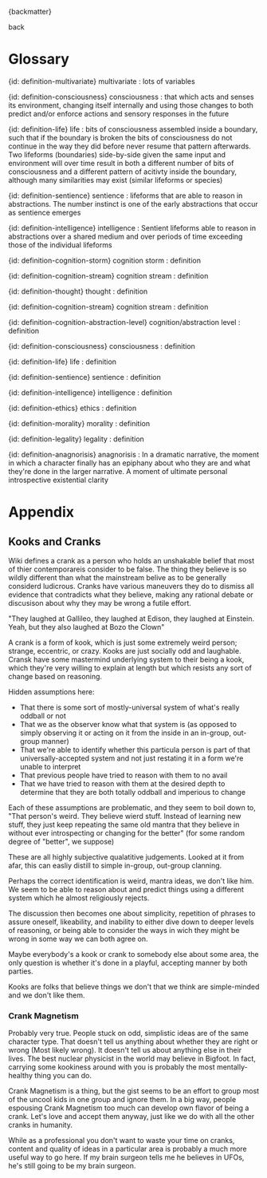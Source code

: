 {backmatter}

back

# Glossary

{id: definition-multivariate}
multivariate
: lots of variables

{id: definition-consciousness}
consciousness
: that which acts and senses its environment, changing itself internally and using those changes to both predict and/or enforce actions and sensory responses in the future


{id: definition-life}
life
: bits of consciousness assembled inside a boundary, such that if the boundary is broken the bits of consciousness do not continue in the way they did before never resume that pattern afterwards. Two lifeforms (boundaries) side-by-side given the same input and environment will over time result in both a different number of bits of consciousness and a different pattern of acitivty inside the boundary, although many similarities may exist (similar lifeforms or species)


{id: definition-sentience}
sentience
: lifeforms that are able to reason in abstractions. The number instinct is one of the early abstractions that occur as sentience emerges

{id: definition-intelligence}
intelligence
: Sentient lifeforms able to reason in abstractions over a shared medium and over periods of time exceeding those of the individual lifeforms

{id: definition-cognition-storm}
cognition storm
: definition

{id: definition-cognition-stream}
cognition stream
: definition

{id: definition-thought}
thought
: definition

{id: definition-cognition-stream}
cognition stream
: definition

{id: definition-cognition-abstraction-level}
cognition/abstraction level
: definition

{id: definition-consciousness}
consciousness
: definition

{id: definition-life}
life
: definition

{id: definition-sentience}
sentience
: definition

{id: definition-intelligence}
intelligence
: definition

{id: definition-ethics}
ethics
: definition

{id: definition-morality}
morality
: definition

{id: definition-legality}
legality
: definition

{id: definition-anagnorisis}
anagnorisis
: In a dramatic narrative, the moment in which a character finally has an epiphany about who they are and what they're done in the larger narrative. A moment of ultimate personal introspective existential clarity


# Appendix

## Kooks and Cranks

Wiki defines a crank as a person who holds an unshakable belief that most of thier contemporareis consider to be false. The thing they believe is so wildly different than what the mainstream belive as to be generally considerd ludicrous. Cranks have various maneuvers they do to dismiss all evidence that contradicts what they believe, making any rational debate or discusison about why they may be wrong a futile effort.

"They laughed at Gallileo, they laughed at Edison, they laughed at Einstein. Yeah, but they also laughed at Bozo the Clown"

A crank is a form of kook, which is just some extremely weird person; strange, eccentric, or crazy. Kooks are just socially odd and laughable. Cransk have some mastermind underlying system to their being a kook, which they're very willing to explain at length but which resists any sort of change based on reasoning.

Hidden assumptions here:

- That there is some sort of mostly-universal system of what's really oddball or not
- That we as the observer know what that system is (as opposed to simply observing it or acting on it from the inside in an in-group, out-group manner)
- That we're able to identify whether this particula person is part of that universally-accepted system and not just restating it in a form we're unable to interpret
- That previous people have tried to reason with them to no avail
- That we have tried to reason with them at the desired depth to determine that they are both totally oddball and imperious to change

Each of these assumptions are problematic, and they seem to boil down to, "That person's weird. They believe wierd stuff. Instead of learning new stuff, they just keep repeating the same old mantra that they believe in without ever introspecting or changing for the better" (for some random degree of "better", we suppose)

These are all highly subjective qualatitive judgements. Looked at it from afar, this can easliy distill to simple in-group, out-group clanning.

Perhaps the correct identification is weird, mantra ideas, we don't like him. We seem to be able to reason about and predict things using a different system which he almost religiously rejects.

The discussion then becomes one about simplicity, repetition of phrases to assure oneself, likeability, and inability to either dive down to deeper levels of reasoning, or being able to consider the ways in wich they might be wrong in some way we can both agree on.

Maybe everybody's a kook or crank to somebody else about some area, the only question is whether it's done in a playful, accepting manner by both parties.

Kooks are folks that believe things we don't that we think are simple-minded and we don't like them.

### Crank Magnetism

Probably very true. People stuck on odd, simplistic ideas are of the same character type. That doesn't tell us anything about whether they are right or wrong (Most likely wrong). It doesn't tell us about anything else in their lives. The best nuclear physicist in the world may believe in Bigfoot. In fact, carrying some kookiness around with you is probably the most mentally-healthy thing you can do.

Crank Magnetism is a thing, but the gist seems to be an effort to group most of the uncool kids in one group and ignore them. In a big way, people espousing Crank Magnetism too much can develop own flavor of being a crank. Let's love and accept them anyway, just like we do with all the other cranks in humanity.

While as a professional you don't want to waste your time on cranks, content and quality of ideas in a particular area is probably a much more useful way to go here. If my brain surgeon tells me he believes in UFOs, he's still going to be my brain surgeon.
